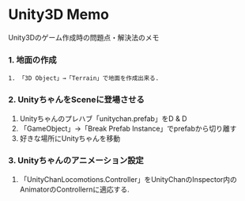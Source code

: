 # Unity3D Memo
Unity3Dのゲーム作成時の問題点・解決法のメモ  
### 1. 地面の作成  
    1. 「3D Object」→「Terrain」で地面を作成出来る.
### 2. UnityちゃんをSceneに登場させる
  1. Unityちゃんのプレハブ「unitychan.prefab」をD & D
  2. 「GameObject」→「Break Prefab Instance」でprefabから切り離す
  3. 好きな場所にUnityちゃんを移動
### 3. Unityちゃんのアニメーション設定
  1. 「UnityChanLocomotions.Controller」をUnityChanのInspector内のAnimatorのControllernに適応する.

